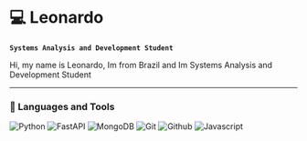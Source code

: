 # 💻 Leonardo

**`Systems Analysis and Development Student`** 

Hi, my name is Leonardo, Im from Brazil and Im Systems Analysis and Development Student

---

### 🧰 Languages and Tools

![Python](https://img.shields.io/badge/python-3670A0?style=for-the-badge&logo=python&logoColor=ffdd54)
![FastAPI](https://img.shields.io/badge/fastAPI-005571?style=for-the-badge&logo=fastapi)
![MongoDB](https://img.shields.io/badge/mongoDB-%234ea94b.svg?style=for-the-badge&logo=mongodb&logoColor=white)
![Git](https://img.shields.io/badge/git-red?style=for-the-badge&logo=git&logoColor=white)
![Github](https://img.shields.io/badge/github-black?style=for-the-badge&logo=github)
![Javascript](https://img.shields.io/badge/javascript-yellow?style=for-the-badge&logo=Javascript&logoColor=white)
<br />
